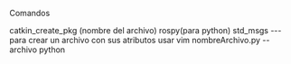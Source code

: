 Comandos 

catkin_create_pkg (nombre del archivo) rospy(para python) std_msgs ---para crear un archivo con sus atributos usar 
vim nombreArchivo.py --archivo python

